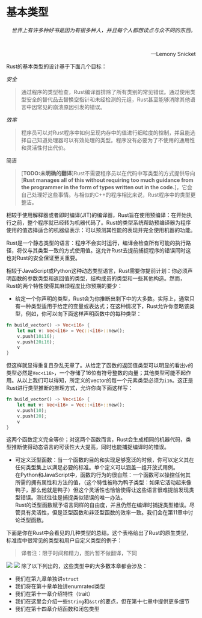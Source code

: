 # 基本类型
<p align="right" style="font-style: Italic;">世界上有许多种好书是因为有很多种人，并且每个人都想读点与众不同的东西。</p>
<br /><p align="right">—Lemony Snicket<p>


Rust的基本类型的设计基于下面几个目标：

*安全*

> 通过程序的类型检查，Rust编译器排除了所有类别的常见错误。通过使用类型安全的替代品去替换空指针和未经检测的元组，Rust甚至能够消除其他语言中因常见的崩溃原因引发的错误。

*效率*

> 程序员可以对Rust程序中如何呈现内存中的值进行细粒度的控制，并且能选择自己知道处理器可以有效处理的类型。程序没有必要为了不使用的通用性和灵活性付出代价。

简洁

> [**TODO:未明确的翻译**]Rust不需要程序员以在代码中写类型的方式提供导向[**Rust manages all of this without requiring too much guidance from the programmer in the form of types written out in the code.**]，它会自己处理好这些事情。与相似的C++的程序相比来说，Rust程序中的类型更整洁。

相较于使用解释器或者即时编译(JIT)的编译器，Rust旨在使用预编译：在开始执行之前，整个程序就已经转为机器代码了。Rust的类型系统帮助预编译器为程序使用的值选择适合的机器级表示：可以预测其性能的表现并完全使用机器的功能。

Rust是一个静态类型的语言：程序不会实时运行，编译会检查所有可能的执行路径，将仅与其类型一致的方式使用值。这允许Rust去提前捕捉程序的错误同时这也对Rust的安全保证至关重要。

相较于JavaScript或Python这种动态类型语言，Rust需要你提前计划：你必须声明函数的参数类型和返回值的类型，结构成员的类型和一些其他构造。然而，Rust的两个特性使得其麻烦程度比你预期的要少：

* 给定一个你声明的类型，Rust会为你推断出剩下中的大多数。实际上，通常只有一种类型适用于给定的变量或表达式；在这种情况下，Rust允许你忽略该类型，例如，你可以向下面这样声明函数中的每种类型：

```rust
fn build_vector() -> Vec<i16> {
    let mut v: Vec<i16> = Vec::<i16>::new();
    v.push(10i16);
    v.push(20i16);
    v
}

```

但这样就显得重复且杂乱无章了。从给定了函数的返回值类型可以明显的看出`v`的类型必然是`Vec<i16>`，一个存储了16位有符号整数的向量；其他类型可能不起作用。从以上我们可以得知，所定义的vector的每一个元素类型必须为`i16`。这正是Rust进行类型推断的推理方式，允许你向下面这样写：

```rust
fn build_vector() -> Vec<i16> {
    let mut v: Vec<i16> = Vec::<i16>::new();
    v.push(10);
    v.push(20);
    v
}

```

这两个函数定义完全等价；对这两个函数而言，Rust会生成相同的机器代码，类型推断使得动态语言的可读性大大提高，同时也能捕捉编译时的错误。

* 可定义泛型函数：当一个函数的目的和实现足够宽泛的时候，你可以定义其在任何类型集上以满足必要的标准。单个定义可以涵盖一组开放式用例。<br/>在Python和JavaScript中，函数的行为的很自然：一个函数可以操控任何其所需的拥有属性和方法的值，（这个特性被称为鸭子类型：如果它活动起来像鸭子，那么他就是鸭子）但这个灵活性也恰恰使得让这些语言很难提前发现类型错误。测试往往是捕捉类似错误的唯一办法。<br />Rust的泛型函数赋予语言同样的自由度，并且仍然在编译时捕捉类型错误。尽管具有灵活性，但是泛型函数和非泛型函数的效率一致。我们会在第11章中讨论泛型函数。

下面是你在Rust中会看见的几种类型的总结。这个表格给出了Rust的原生类型，标准库中很常见的类型和用户自定义类型的例子：
> 译者注：限于时间和精力，图片暂不做翻译，下同


![](../img/img-book/ch3-01.png)
![](../img/img-book/ch3-02.png)
除了以下列出的，这些类型中的大多数本章都会涉及：

* 我们在第九章单独讲`struct`
* 我们将在第十章单独讲enumrated类型
* 我们在第十一章介绍特性（trait）
* 我们在这里会介绍一些`String`和`&str`的要点，但在第十七章中提供更多细节
* 我们在第十四章介绍函数和闭包类型